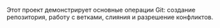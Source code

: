 Этот проект демонстрирует основные операции Git: создание репозитория, работу с ветками, слияния и разрешение конфликтов.
